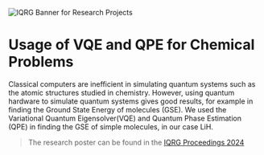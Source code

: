 ![IQRG Banner for Research Projects](../IQRG_Banner_Research_Projects_2024.png)

# Usage of VQE and QPE for Chemical Problems 

Classical computers are inefficient in simulating quantum systems such as the atomic structures studied in chemistry. However, using quantum hardware to simulate quantum systems gives good results, for example in finding the Ground State Energy of molecules (GSE).  We used the Variational Quantum Eigensolver(VQE) and Quantum Phase Estimation (QPE) in finding the GSE of simple molecules, in our case LiH. 

> The research poster can be found in the [IQRG Proceedings 2024](https://thinkingbeyond.education/iqrg_proceedings_2024/)
